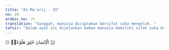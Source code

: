 ```yaml
---
title: "Al-Ma'arij - 19"
no: 19
arabic_no: ١٩
translation: "Sungguh, manusia diciptakan bersifat suka mengeluh. "
tafsir: "Dalam ayat ini dijelaskan bahwa manusia memiliki sifat suka berkeluh kesah dan kikir. Namun, sifat ini dapat diubah jika menuruti petunjuk Tuhan yang dinyatakan-Nya dalam ayat 22 sampai 24 surah ini. Manusia yang tidak mempedulikan petunjuk Tuhan dan seruan rasul adalah orang yang sesat. Firman Allah:\n\nDan kebanyakan manusia tidak akan beriman walaupun engkau sangat menginginkannya. (Yusuf/12: 103)\n\nManusia bisa sesat dari jalan Allah karena sifatnya yang tergesa-gesa, gelisah, dan kikir. Hal ini bukanlah ketentuan dari Allah terhadapnya, tetapi mereka menjadi mukmin atau menjadi kafir karena usaha dan pilihan mereka sendiri. \n\nDialah yang menciptakan kamu, lalu di antara kamu ada yang kafir dan di antara kamu (juga) ada yang mukmin. Dan Allah Maha Melihat apa yang kamu kerjakan. (At-Tagabun/64: 2)\n\nKepada manusia dibentangkan jalan lurus menuju keridaan Allah dan kebahagiaan hidup di dunia dan di akhirat seperti yang disampaikan Rasulullah, sebagaimana yang termuat dalam Al-Qur'an dan hadis. Di samping itu, terbentang pula jalan yang sesat, jalan yang dimurkai Allah dan menuju ke tempat yang penuh derita dan sengsara di akhirat. Manusia boleh memilih salah satu dari kedua jalan itu; jalan mana yang akan ditempuhnya, apakah jalan yang lurus atau jalan yang sesat. Kemudian mereka diberi balasan sesuai dengan pilihan mereka."
---
```

۞ اِنَّ الْاِنْسَانَ خُلِقَ هَلُوْعًاۙ